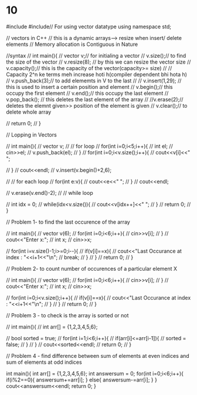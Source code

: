 # 10
#include<iostream>
#include<vector>// For using vector datatype
using namespace std;


// vectors in C++
// this is a dynamic arrays--> resize when insert/ delete elements 
// Memory allocation is Contiguous in Nature

//syntax
// int main(){
//     vector<int> v;// for initialing a vector
//     v.size();// to find the size of the vector
//     v.resize(8); // by this we can resize the vector size
//     v.capacity();// this is the capacity of the vector(capacity>= size)
//     // Capacity 2^n ke terms meh increase hoti h(compiler dependent bhi hota h)
//     v.push_back(3);// to add elememts in V to the last
//    // v.insert(1,29); // this is used to insert a certain position and element 
//     v.begin();// this occupy the first element
//     v.end();// this occupy the last element
//     v.pop_back(); // this deletes the last element of the array
//     //v.erase(2);// deletes the elemnt given>> position of the element is given
//     v.clear();// to delete whole array

//     return 0;
// }


// Lopping in Vectors 

// int main(){
//     vector<int> v;
//     // for loop
//     for(int i=0;i<5;i++){
//         int el;
//         cin>>el;
//         v.push_back(el);
//     }
//     for(int i=0;i<v.size();i++){
//         cout<<v[i]<<" ";

//     }
//     cout<<endl;
//     v.insert(v.begin()+2,6);

//     // for each loop
//     for(int e:v){
//         cout<<e<<" ";
//     }
//     cout<<endl;

//     v.erase(v.end()-2);
//     // while loop

//     int idx = 0;
//     while(idx<v.size()){
//         cout<<v[idx++]<<" ";
//     }
//     return 0;
// }


// Problem 1- to find the last occurence of the array

// int main(){
//     vector<int> v(6);
//     for(int i=0;i<6;i++){
//         cin>>v[i];
//     }
//     cout<<"Enter x:";
//     int x;
//     cin>>x;

//     for(int i=v.size()-1;i>=0;i--){
//         if(v[i]==x){
//             cout<<"Last Occurance at index : "<<i+1<<"\n";
//             break;
//         }
//     }
//     return 0;
// }


// Problem 2- to count number of occurences of a particular element X

// int main(){
//     vector<int> v(6);
//     for(int i=0;i<6;i++){
//         cin>>v[i];
//     }
//     cout<<"Enter x:";
//     int x;
//     cin>>x;

//     for(int i=0;i<v.size();i++){
//         if(v[i]==x){
//             cout<<"Last Occurance at index : "<<i+1<<"\n";
//         }
//     }
//     return 0;
// }


// Problem 3 - to check is the array is sorted or not

// int main(){
//     int arr[] = {1,2,3,4,5,6};
    
//     bool sorted = true;
//     for(int i=1;i<6;i++){
//         if(arr[i]<=arr[i-1]){
//             sorted = false;
//         }
//     }
//     cout<<sorted<<endl;
//     return 0;
// }


// Problem 4 - find difference between sum of elements at even indices and sum of elements at odd indices

int main(){
    int arr[] = {1,2,3,4,5,6};
    int answersum = 0;
    for(int i=0;i<6;i++){
        if(i%2==0){
            answersum+=arr[i];
        }
        else{
            answersum-=arr[i];
        }
    }
    cout<<answersum<<endl;
    return 0;
}

  

